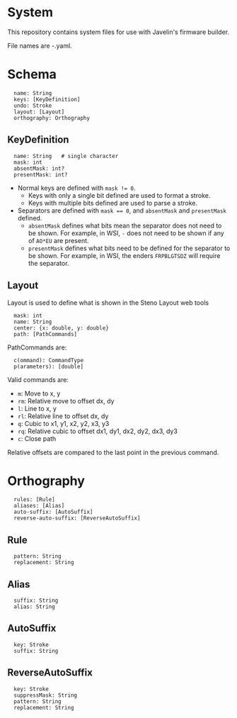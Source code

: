 # System

This repository contains system files for use with Javelin's firmware builder.

File names are <System>-<Orthography>.yaml.

# Schema

```
  name: String
  keys: [KeyDefinition]
  undo: Stroke
  layout: [Layout]
  orthography: Orthography
```

## KeyDefinition

```
  name: String   # single character
  mask: int
  absentMask: int?
  presentMask: int?
```

- Normal keys are defined with `mask != 0`.
  - Keys with only a single bit defined are used to format a stroke.
  - Keys with multiple bits defined are used to parse a stroke.
- Separators are defined with `mask == 0`, and `absentMask` and `presentMask` defined.
  - `absentMask` defines what bits mean the separator does not need to be shown. For example, in WSI, `-` does not need to be shown if any of `AO*EU` are present.
  - `presentMask` defines what bits need to be defined for the separator to be shown. For example, in WSI, the enders `FRPBLGTSDZ` will require the separator.

## Layout

Layout is used to define what is shown in the Steno Layout web tools

```
  mask: int
  name: String
  center: {x: double, y: double}
  path: [PathCommands]
```

PathCommands are:

```
  c(ommand): CommandType
  p(arameters): [double]
```

Valid commands are:

- `m`: Move to x, y
- `rm`: Relative move to offset dx, dy
- `l`: Line to x, y
- `rl`: Relative line to offset dx, dy
- `q`: Cubic to x1, y1, x2, y2, x3, y3
- `rq`: Relative cubic to offset dx1, dy1, dx2, dy2, dx3, dy3
- `c`: Close path

Relative offsets are compared to the last point in the previous command.

# Orthography

```
  rules: [Rule]
  aliases: [Alias]
  auto-suffix: [AutoSuffix]
  reverse-auto-suffix: [ReverseAutoSuffix]
```

## Rule

```
  pattern: String
  replacement: String
```

## Alias

```
  suffix: String
  alias: String
```

## AutoSuffix

```
  key: Stroke
  suffix: String
```

## ReverseAutoSuffix

```
  key: Stroke
  suppressMask: String
  pattern: String
  replacement: String
```

